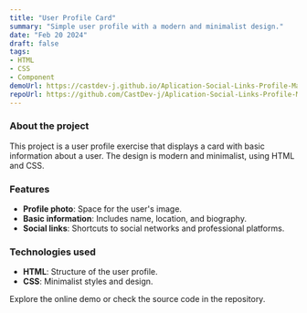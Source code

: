 ```yaml
---
title: "User Profile Card"
summary: "Simple user profile with a modern and minimalist design."
date: "Feb 20 2024"
draft: false
tags:
- HTML
- CSS
- Component
demoUrl: https://castdev-j.github.io/Aplication-Social-Links-Profile-Main/
repoUrl: https://github.com/CastDev-j/Aplication-Social-Links-Profile-Main
---
```


### About the project  
This project is a user profile exercise that displays a card with basic information about a user. The design is modern and minimalist, using HTML and CSS.

### Features  
- **Profile photo**: Space for the user's image.  
- **Basic information**: Includes name, location, and biography.  
- **Social links**: Shortcuts to social networks and professional platforms.  

### Technologies used  
- **HTML**: Structure of the user profile.  
- **CSS**: Minimalist styles and design.  

Explore the online demo or check the source code in the repository.
